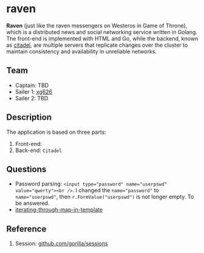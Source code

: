 # raven
**Raven** (just like the raven messengers on Westeros in Game of Throne), which is a distributed news and social networking service written in Golang. The front-end is implemented with HTML and Go, while the backend, known as [citadel](https://github.com/googlr/raven/tree/master/citadel), are multiple servers that replicate changes over the cluster to maintain consistency and availability in unreliable networks.

## Team 
  - Captain: TBD
  - Sailer 1: [xg626](https://github.com/googlr) 
  - Sailer 2: TBD
  
## Description
  The application is based on three parts:
  1. Front-end: 
  2. Back-end: `Citadel`
  
## Questions
  - Password parsing: `<input type="password" name="userpswd" value="qwerty"><br />`. I changed the `name="password"` to `name="userpswd"`, then `r.FormValue("userpswd")` is not longer empty. To be answered.
  - [iterating-through-map-in-template](https://stackoverflow.com/questions/21302520/iterating-through-map-in-template)
  
## Reference
  1. Session: [github.com/gorilla/sessions](http://www.gorillatoolkit.org/pkg/sessions)
